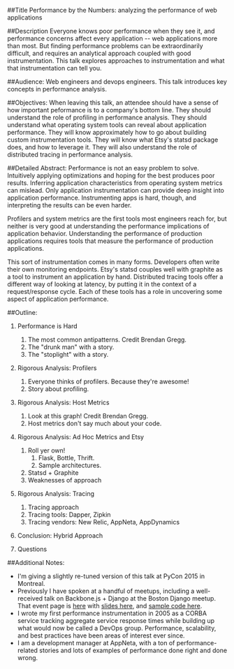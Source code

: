 
##Title
Performance by the Numbers: analyzing the performance of web applications

##Description
Everyone knows poor performance when they see it, and performance concerns affect every application -- web applications more than most.  But finding performance problems can be extraordinarily difficult, and requires an analytical approach coupled with good instrumentation. This talk explores approaches to instrumentation and what that instrumentation can tell you.

##Audience:
Web engineers and devops engineers. This talk introduces key concepts in performance analysis.

##Objectives:
When leaving this talk, an attendee should have a sense of how important peformance is to a company's bottom line. They should understand the role of profiling in performance analysis. They should understand what operating system tools can reveal about application performance. They will know approximately how to go about building custom instrumentation tools. They will know what Etsy's statsd package does, and how to leverage it. They will also understand the role of distributed tracing in performance analysis.

##Detailed Abstract:
Performance is not an easy problem to solve. Intuitively applying optimizations and hoping for the best produces poor results. Inferring application characteristics from operating system metrics can mislead. Only application instrumentation can provide deep insight into application performance. Instrumenting apps is hard, though, and interpreting the results can be even harder.

Profilers and system metrics are the first tools most engineers reach for, but neither is very good at understanding the performance implications of application behavior. Understanding the performance of production applications requires tools that measure the performance of production applications.

This sort of instrumentation comes in many forms. Developers often write their own monitoring endpoints. Etsy's statsd couples well with graphite as a tool to instrument an application by hand. Distributed tracing tools offer a different way of looking at latency, by putting it in the context of a request/response cycle. Each of these tools has a role in uncovering some aspect of application performance.

##Outline:
1. Performance is Hard
    1. The most common antipatterns. Credit Brendan Gregg.
    2. The "drunk man" with a story.
    3. The "stoplight" with a story.

2. Rigorous Analysis: Profilers
    1. Everyone thinks of profilers. Because they're awesome!
    2. Story about profiling.

3. Rigorous Analysis: Host Metrics
    1. Look at this graph! Credit Brendan Gregg.
    2. Host metrics don't say much about your code.

4. Rigorous Analysis: Ad Hoc Metrics and Etsy
    1. Roll yer own!
        1. Flask, Bottle, Thrift. 
        2. Sample architectures.
    2. Statsd + Graphite
    3. Weaknesses of approach

5. Rigorous Analysis: Tracing
    1. Tracing approach
    2. Tracing tools: Dapper, Zipkin
    3. Tracing vendors: New Relic, AppNeta, AppDynamics

6. Conclusion: Hybrid Approach
7. Questions


##Additional Notes:
- I'm giving a slightly re-tuned version of this talk at PyCon 2015 in Montreal.
- Previously I have spoken at a handful of meetups, including a well-received talk on Backbone.js + Django at the Boston Django meetup. That event page is [here](http://www.meetup.com/djangoboston/events/39694032/) with [slides here](http://www.slideshare.net/ggerrietts/show-some-spine), and [sample code here](https://github.com/ggerrietts/vertebrate-django).
- I wrote my first performance instrumentation in 2005 as a CORBA service tracking aggregate service response times while building up what would now be called a DevOps group. Performance, scalability, and best practices have been areas of interest ever since.
- I am a development manager at AppNeta, with a ton of performance-related stories and lots of examples of performance done right and done wrong.
